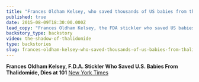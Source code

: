 ```yaml
---
title: "Frances Oldham Kelsey, who saved thousands of US babies from thalidomide, has died"
published: true
date: 2015-08-09T18:30:00.000Z
lead_copy: "Frances Oldham Kelsey, the FDA stickler who saved US babies from Thalidomide, has died. Surprisingly, the drug is having a resurgence. "
backstory_type: backstory
video: the-shadow-of-thalidomide
type: backstories
slug: frances-oldham-kelsey-who-saved-thousands-of-us-babies-from-thalidomide-has-died
---
```


**Frances Oldham Kelsey, F.D.A. Stickler Who Saved U.S. Babies From Thalidomide, Dies at 101**
[New York Times](http://www.nytimes.com/2015/08/08/science/frances-oldham-kelsey-fda-doctor-who-exposed-danger-of-thalidomide-dies-at-101.html?_r=0)

